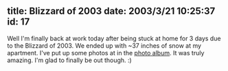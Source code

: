 title: Blizzard of 2003
date: 2003/3/21 10:25:37
id: 17
---
Well I'm finally back at work today after being stuck at home for 3 days due to the Blizzard of 2003\. We ended up with ~37 inches of snow at my apartment. I've put up some photos at in the [photo album](photo.asp). It was truly amazing. I'm glad to finally be out though. :)